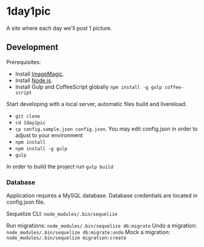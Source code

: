 # 1day1pic

A site where each day we'll post 1 picture.

## Development

Prerequisites:
* Install [ImageMagic](http://www.imagemagick.org/).
* Install [Node.js](http://nodejs.org/).
* Install Gulp and CoffeeScript globally `npm install -g gulp coffee-script`

Start developing with a local server, automatic files build and livereload:
* `git clone`
* `cd 1day1pic`
* `cp config.sample.json config.json`. You may edit config.json in order to adjust to your environment
* `npm install`
* `npm install -g gulp`
* `gulp`

In order to build the project run `gulp build`

### Database

Application requires a MySQL database. Database credentials are located in config.json file.

Sequelize CLI: `node_modules/.bin/sequelize`

Run migrations: `node_modules/.bin/sequelize db:migrate`
Undo a migration: `node_modules/.bin/sequelize db:migrate:undo`
Mock a migration: `node_modules/.bin/sequelize migration:create`
